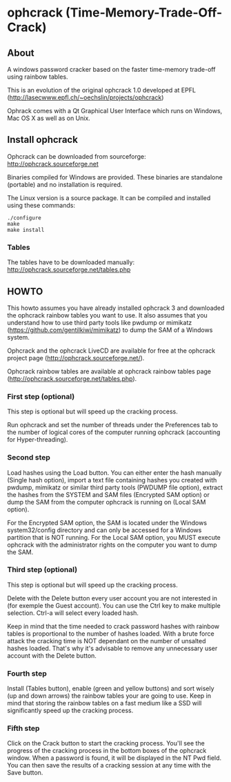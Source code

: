 # ophcrack (Time-Memory-Trade-Off-Crack) #


## About ##

A windows password cracker based on the faster time-memory trade-off using
rainbow tables.

This is an evolution of the original ophcrack 1.0 developed at EPFL 
(http://lasecwww.epfl.ch/~oechslin/projects/ophcrack)

Ophrack comes with a Qt Graphical User Interface which runs on Windows, 
Mac OS X as well as on Unix. 


## Install ophcrack ##

Ophcrack can be downloaded from sourceforge: http://ophcrack.sourceforge.net

Binaries compiled for Windows are provided. These binaries are standalone
(portable) and no installation is required. 

The Linux version is a source package. It can be compiled and 
installed using these commands:
```
./configure
make
make install
```


### Tables ###

The tables have to be downloaded manually:
http://ophcrack.sourceforge.net/tables.php



## HOWTO ##

This howto assumes you have already installed ophcrack 3 and downloaded the
ophcrack rainbow tables you want to use. It also assumes that you understand how
to use third party tools like pwdump or mimikatz
(https://github.com/gentilkiwi/mimikatz) to dump the SAM of a Windows system.

Ophcrack and the ophcrack LiveCD are available for free at the ophcrack project
page (http://ophcrack.sourceforge.net/).

Ophcrack rainbow tables are available at ophcrack rainbow tables page
(http://ophcrack.sourceforge.net/tables.php).


### First step (optional) ###

This step is optional but will speed up the cracking process.

Run ophcrack and set the number of threads under the Preferences tab to the
number of logical cores of the computer running ophcrack (accounting for
Hyper-threading).


### Second step ###

Load hashes using the Load button. You can either enter the hash manually
(Single hash option), import a text file containing hashes you created with
pwdump, mimikatz or similar third party tools (PWDUMP file option), extract the
hashes from the SYSTEM and SAM files (Encrypted SAM option) or dump the SAM from
the computer ophcrack is running on (Local SAM option).

For the Encrypted SAM option, the SAM is located under the Windows
system32/config directory and can only be accessed for a Windows partition that
is NOT running. For the Local SAM option, you MUST execute ophcrack with the
administrator rights on the computer you want to dump the SAM.


### Third step (optional) ###

This step is optional but will speed up the cracking process.

Delete with the Delete button every user account you are not interested in (for
exemple the Guest account). You can use the Ctrl key to make multiple selection.
Ctrl-a will select every loaded hash.

Keep in mind that the time needed to crack password hashes with rainbow tables
is proportional to the number of hashes loaded. With a brute force attack the
cracking time is NOT dependant on the number of unsalted hashes loaded. That's
why it's advisable to remove any unnecessary user account with the Delete
button.


### Fourth step ###

Install (Tables button), enable (green and yellow buttons) and sort wisely (up
and down arrows) the rainbow tables your are going to use. Keep in mind that
storing the rainbow tables on a fast medium like a SSD will significantly
speed up the cracking process.


### Fifth step ###

Click on the Crack button to start the cracking process. You'll see the progress
of the cracking process in the bottom boxes of the ophcrack window. When a
password is found, it will be displayed in the NT Pwd field. You can then save
the results of a cracking session at any time with the Save button.
